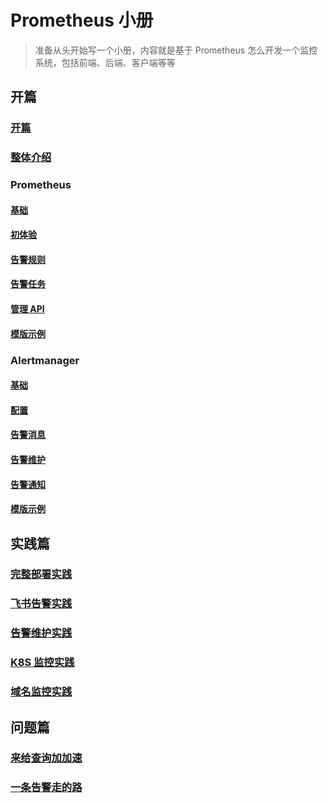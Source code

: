 # Prometheus 小册

> 准备从头开始写一个小册，内容就是基于 Prometheus 怎么开发一个监控系统，包括前端、后端、客户端等等

## 开篇

### [开篇](./01.md)

### [整体介绍](./02.md)

### Prometheus

#### [基础](./prometheus/01.md)

#### [初体验](./prometheus/02.md)

#### [告警规则](./prometheus/03.md)

#### [告警任务](./prometheus/04.md)

#### [管理 API](./prometheus/05.md)

#### [模版示例](./prometheus/06.md)

### Alertmanager

#### [基础](./alertmanager/01.md)

#### [配置](./alertmanager/02.md)

#### [告警消息](./alertmanager/03.md)

#### [告警维护](./alertmanager/04.md)

#### [告警通知](./alertmanager/05.md)

#### [模版示例](./alertmanager/06.md)

## 实践篇

### [完整部署实践](./practice/01.md)

### [飞书告警实践](./practice/02.md)

### [告警维护实践](./practice/03.md)

### [K8S 监控实践](./practice/04.md)

### [域名监控实践](./practice/05.md)

## 问题篇

### [来给查询加加速](./advance/01.md)

### [一条告警走的路](./advance/02.md)